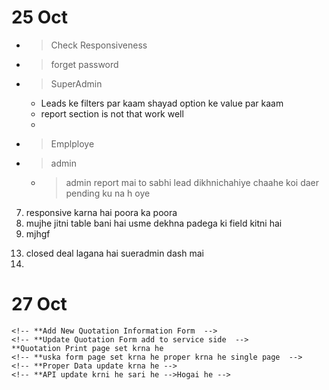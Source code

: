 # 25 Oct
<!-- - > Remove Salary from EveryWhere -->
- > Check Responsiveness
- > forget password
- > SuperAdmin 
    <!-- - Dashboard mai daily visit graph mai points mai number na hoye -->
    - Leads ke filters par kaam shayad option ke value par kaam
    - report section is not that work well
    - 
- > Emplploye
    <!-- - Report Leads error, when get back to lead tab -->
- > admin
    - > admin report mai to sabhi lead dikhnichahiye chaahe koi daer pending ku na h oye


<!-- 1. super admin ke total visit ko dekhne ke liye router par super-total-visit use karte hai. -->
<!-- 2. new column add where we count number of visits of lead lead, visit and columns -->
<!-- 3. super admin kedashbaord ke mai se daily invoice and daily quotation remove -->
<!-- 4. daily lead to hai hi aur dailky visit add karna hai  -->
<!-- 5. super-admin-employee-leads route mai table ke upar total lead, total visit, total lead closed, show karna  -->
<!-- 6. super-admin-reporting mai se quotaiton and invoice hatana hai and visit ka add karna hai  -->

7. responsive karna hai poora ka poora
8. mujhe jitni table bani hai usme dekhna padega ki field kitni hai
9. mjhgf

<!-- 10. employee-lead-single-data/ iska quotyaion status field table mai se gayab  -->
<!-- 11. /final-quotation/269 ka compoennt mai do banne hai jo all quaiton ke liye alag rahega aur indicusual lead ke liye alag rahega -->
<!-- 12. and print quoation sttus ke hisaahb se quoation ho na hcahiye -->
13. closed deal lagana hai sueradmin dash mai
14. 
# 27 Oct
    <!-- **Add New Quotation Information Form  -->
    <!-- **Update Quotation Form add to service side  -->
    **Quotation Print page set krna he 
    <!-- **uska form page set krna he proper krna he single page  -->
    <!-- **Proper Data update krna he -->
    <!-- **API update krni he sari he -->Hogai he -->